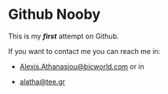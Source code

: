 # Github Nooby

This is my **_first_** attempt on Github.

If you want to contact me you can reach me in:

+ Alexis.Athanasiou@bicworld.com  or in 

+ alatha@tee.gr
